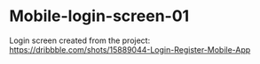 # Mobile-login-screen-01
Login screen created from the project: https://dribbble.com/shots/15889044-Login-Register-Mobile-App
